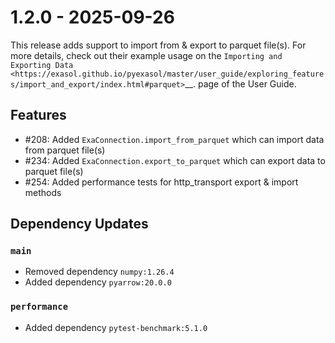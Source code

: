 # 1.2.0 - 2025-09-26

This release adds support to import from & export to parquet file(s). For more details,
check out their example usage on the `Importing and Exporting Data <https://exasol.github.io/pyexasol/master/user_guide/exploring_features/import_and_export/index.html#parquet>`__.
page of the User Guide.

## Features

* #208: Added `ExaConnection.import_from_parquet` which can import data from parquet file(s)
* #234: Added `ExaConnection.export_to_parquet` which can export data to parquet file(s)
* #254: Added performance tests for http_transport export & import methods

## Dependency Updates

### `main`
* Removed dependency `numpy:1.26.4`
* Added dependency `pyarrow:20.0.0`

### `performance`
* Added dependency `pytest-benchmark:5.1.0`
